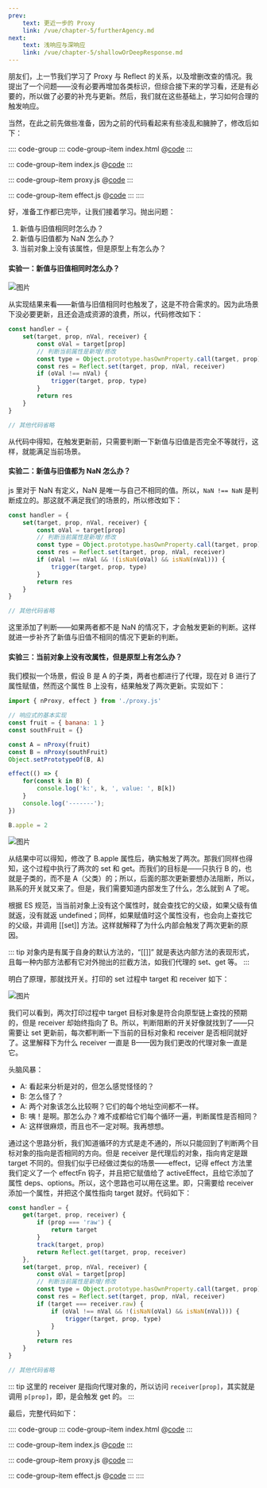```yaml
---
prev:
    text: 更近一步的 Proxy
    link: /vue/chapter-5/furtherAgency.md
next:
    text: 浅响应与深响应
    link: /vue/chapter-5/shallowOrDeepResponse.md
---
```


朋友们，上一节我们学习了 Proxy 与 Reflect 的关系，以及增删改查的情况。我提出了一个问题——没有必要再增加各类标识，但综合接下来的学习看，还是有必要的，所以做了必要的补充与更新。然后，我们就在这些基础上，学习如何合理的触发响应。

当然，在此之前先做些准备，因为之前的代码看起来有些凌乱和臃肿了，修改后如下：

:::: code-group
::: code-group-item index.html
@[code](../source/index.html)
:::

::: code-group-item index.js
@[code](../source/v.0.0.0/index.js)
:::

::: code-group-item proxy.js
@[code](../source/v.0.0.0/proxy.js)
:::

::: code-group-item effect.js
@[code](../source/v.0.0.0/effect.js)
:::
::::

好，准备工作都已完毕，让我们接着学习。抛出问题：
1. 新值与旧值相同时怎么办？
2. 新值与旧值都为 NaN 怎么办？
3. 当前对象上没有该属性，但是原型上有怎么办？

#### 实验一：新值与旧值相同时怎么办？

![图片](/img/27.png)

从实现结果来看——新值与旧值相同时也触发了，这是不符合需求的。因为此场景下没必要更新，且还会造成资源的浪费，所以，代码修改如下：

```js
const handler = {
    set(target, prop, nVal, receiver) {
        const oVal = target[prop]
        // 判断当前属性是新增/修改
        const type = Object.prototype.hasOwnProperty.call(target, prop) ? 'SET' : 'ADD'
        const res = Reflect.set(target, prop, nVal, receiver)
        if (oVal !== nVal) {
            trigger(target, prop, type)
        }
        return res
    }
}

// 其他代码省略
```

从代码中得知，在触发更新前，只需要判断一下新值与旧值是否完全不等就行，这样，就能满足当前场景。

#### 实验二：新值与旧值都为 NaN 怎么办？

js 里对于 NaN 有定义，NaN 是唯一与自己不相同的值。所以，``` NaN !== NaN ``` 是判断成立的。那这就不满足我们的场景的，所以修改如下：

```js
const handler = {
    set(target, prop, nVal, receiver) {
        const oVal = target[prop]
        // 判断当前属性是新增/修改
        const type = Object.prototype.hasOwnProperty.call(target, prop) ? 'SET' : 'ADD'
        const res = Reflect.set(target, prop, nVal, receiver)
        if (oVal !== nVal && !(isNaN(oVal) && isNaN(nVal))) {
            trigger(target, prop, type)
        }
        return res
    }
}

// 其他代码省略
```

这里添加了判断——如果两者都不是 NaN 的情况下，才会触发更新的判断。这样就进一步补齐了新值与旧值不相同的情况下更新的判断。

#### 实验三：当前对象上没有改属性，但是原型上有怎么办？

我们模拟一个场景，假设 B 是 A 的子类，两者也都进行了代理，现在对 B 进行了属性赋值，然而这个属性 B 上没有，结果触发了两次更新。实现如下：

```js
import { nProxy, effect } from './proxy.js'

// 响应式的基本实现
const fruit = { banana: 1 }
const southFruit = {}

const A = nProxy(fruit)
const B = nProxy(southFruit)
Object.setPrototypeOf(B, A)

effect(() => {
    for(const k in B) {
        console.log('k:', k, ', value: ', B[k])
    }
    console.log('-------');
})

B.apple = 2
```

![图片](/img/28.png)

从结果中可以得知，修改了 B.apple 属性后，确实触发了两次。那我们同样也得知，这个过程中执行了两次的 set 和 get。而我们的目标是——只执行 B 的，也就是子类的，而不是 A（父类）的；所以，后面的那次更新要想办法阻断，所以，熟系的开关就又来了。但是，我们需要知道内部发生了什么，怎么就到 A 了呢。

根据 ES 规范，当当前对象上没有这个属性时，就会查找它的父级，如果父级有值就返，没有就返 undefined；同样，如果赋值时这个属性没有，也会向上查找它的父级，并调用 [[set]] 方法。这样就解释了为什么内部会触发了两次更新的原因。

::: tip
对象内是有属于自身的默认方法的，“[[]]” 就是表达内部方法的表现形式，且每一种内部方法都有它对外抛出的拦截方法，如我们代理的 set、get 等。
:::

明白了原理，那就找开关。打印的 set 过程中 target 和 receiver 如下：

![图片](/img/29.png)

我们可以看到，两次打印过程中 target 目标对象是符合向原型链上查找的预期的，但是 receiver 却始终指向了 B。所以，判断阻断的开关好像就找到了——只需要让 set 更新前，每次都判断一下当前的目标对象和 receiver 是否相同就好了。这里解释下为什么 receiver 一直是 B——因为我们更改的代理对象一直是它。

头脑风暴：
- A: 看起来分析是对的，但怎么感觉怪怪的？
- B: 怎么怪了？
- A: 两个对象该怎么比较啊？它们的每个地址空间都不一样。
- B: 咦！是啊。那怎么办？难不成都给它们每个循环一遍，判断属性是否相同？
- A: 这样很麻烦，而且也不一定对啊。我再想想。

通过这个思路分析，我们知道循环的方式是走不通的，所以只能回到了判断两个目标对象的指向是否相同的方向。但是 receiver 是代理后的对象，指向肯定是跟 target 不同的。但我们似乎已经做过类似的场景——effect，记得 effect 方法里我们定义了一个 effectFn 钩子，并且把它赋值给了 activeEffect，且给它添加了属性 deps、options。所以，这个思路也可以用在这里。即，只需要给 receiver 添加一个属性，并把这个属性指向 target 就好。代码如下：

```js
const handler = {
    get(target, prop, receiver) {
        if (prop === 'raw') {
            return target
        }
        track(target, prop)
        return Reflect.get(target, prop, receiver)
    },
    set(target, prop, nVal, receiver) {
        const oVal = target[prop]
        // 判断当前属性是新增/修改
        const type = Object.prototype.hasOwnProperty.call(target, prop) ? 'SET' : 'ADD'
        const res = Reflect.set(target, prop, nVal, receiver)
        if (target === receiver.raw) {
            if (oVal !== nVal && !(isNaN(oVal) && isNaN(nVal))) {
                trigger(target, prop, type)
            }
        }
        return res
    }
}

// 其他代码省略
```

::: tip
这里的 receiver 是指向代理对象的，所以访问 ```receiver[prop]```，其实就是调用 ``` p[prop] ```，即，是会触发 get 的。
:::

最后，完整代码如下：

:::: code-group
::: code-group-item index.html
@[code](../source/index.html)
:::

::: code-group-item index.js
@[code](../source/v.0.0.1/index.js)
:::

::: code-group-item proxy.js
@[code](../source/v.0.0.1/proxy.js)
:::

::: code-group-item effect.js
@[code](../source/v.0.0.1/effect.js)
:::
::::